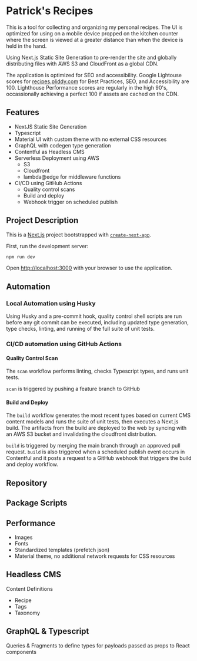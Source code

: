# Patrick's Recipes

This is a tool for collecting and organizing my personal recipes. The UI is optimized for using on a mobile device propped on the kitchen counter where the screen is viewed at a greater distance than when the device is held in the hand.

Using Next.js Static Site Generation to pre-render the site and globally distributing files with AWS S3 and CloudFront as a global CDN.

The application is optimized for SEO and accessibility. Google Lightouse scores for [recipes.pliddy.com](https://recipes.pliddy.com) for Best Practices, SEO, and Accessibility are 100. Lighthouse Performance scores are regularly in the high 90's, occassionally achieving a perfect 100 if assets are cached on the CDN.

## Features

- NextJS Static Site Generation
- Typescript
- Material UI with custom theme with no external CSS resources
- GraphQL with codegen type generation
- Contentful as Headless CMS
- Serverless Deployment using AWS
  - S3
  - Cloudfront
  - lambda@edge for middleware functions
- CI/CD using GitHub Actions
  - Quality control scans
  - Build and deploy
  - Webhook trigger on scheduled publish

## Project Description

This is a [Next.js](https://nextjs.org/) project bootstrapped with [`create-next-app`](https://github.com/vercel/next.js/tree/canary/packages/create-next-app).

First, run the development server:

```bash
npm run dev
```

Open [http://localhost:3000](http://localhost:3000) with your browser to use the application.

## Automation

### Local Automation using Husky

Using Husky and a pre-commit hook, quality control shell scripts are run before any git commit can be executed, including updated type generation, type checks, linting, and running of the full suite of unit tests.

### CI/CD automation using GitHub Actions

#### Quality Control Scan

The `scan` workflow performs linting, checks Typescript types, and runs unit tests.

`scan` is triggered by pushing a feature branch to GitHub

#### Build and Deploy

The `build` workflow generates the most recent types based on current CMS content models and runs the suite of unit tests, then executes a Next.js build. The artifacts from the build are deployed to the web by syncing with an AWS S3 bucket and invalidating the cloudfront distribution.

`build` is triggered by merging the main branch through an approved pull request. `build` is also triggered when a scheduled publish event occurs in Contentful and it posts a request to a GitHub webhook that triggers the build and deploy workflow.

## Repository

## Package Scripts

## Performance

- Images
- Fonts
- Standardized templates (prefetch json)
- Material theme, no additional network requests for CSS resources

## Headless CMS

Content Definitions

- Recipe
- Tags
- Taxonomy

## GraphQL & Typescript

Queries & Fragments to define types for payloads passed as props to React components

